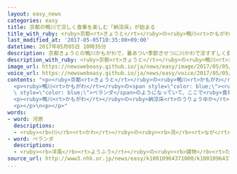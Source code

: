 ```yaml
---
layout: easy_news
categories: easy
title: 京都の鴨川で涼しく食事を楽しむ「納涼床」が始まる
title_with_ruby: <ruby>京都<rt>きょうと</rt></ruby>の<ruby>鴨川<rt>かもがわ</rt></ruby>で<ruby>涼<rt>すず</rt></ruby>しく<ruby>食事<rt>しょくじ</rt></ruby>を<ruby>楽<rt>たの</rt></ruby>しむ「<ruby>納涼床<rt>のうりょうゆか</rt></ruby>」が<ruby>始<rt>はじ</rt></ruby>まる
last_modified_at: '2017-05-05T10:35:00+09:00'
datetime: 2017年05月05日 10時35分
description: 京都きょうとの鴨川かもがわで、暑あつい季節きせつに川かわで涼すずしく食事しょくじや酒さけを楽たのしむ「納涼床のうりょうゆか」が５月がつから始はじまりました。
description_with_ruby: <ruby>京都<rt>きょうと</rt></ruby>の<ruby>鴨川<rt>かもがわ</rt></ruby>で、<ruby>暑<rt>あつ</rt></ruby>い<ruby>季節<rt>きせつ</rt></ruby>に<ruby>川<rt>かわ</rt></ruby>で<ruby>涼<rt>すず</rt></ruby>しく<ruby>食事<rt>しょくじ</rt></ruby>や<ruby>酒<rt>さけ</rt></ruby>を<ruby>楽<rt>たの</rt></ruby>しむ「<ruby>納涼床<rt>のうりょうゆか</rt></ruby>」が５<ruby>月<rt>がつ</rt></ruby>から<ruby>始<rt>はじ</rt></ruby>まりました。
image_url: https://newswebeasy.github.io/ja/news/easy/image/2017/05/05/k10010964371000.jpg
voice_url: https://newswebeasy.github.io/ja/news/easy/voice/2017/05/05/k10010964371000.mp3
contents: "<p><ruby>京都<rt>きょうと</rt></ruby>の<ruby>鴨川<rt>かもがわ</rt></ruby>で、<ruby>暑<rt>あつ</rt></ruby>い<ruby>季節<rt>きせつ</rt></ruby>に<ruby>川<rt>かわ</rt></ruby>で<ruby>涼<rt>すず</rt></ruby>しく<ruby>食事<rt>しょくじ</rt></ruby>やお<ruby>酒<rt>さけ</rt></ruby>を<ruby>楽<rt>たの</rt></ruby>しむ「<ruby>納涼床<rt>のうりょうゆか</rt></ruby>」が５<ruby>月<rt>がつ</rt></ruby>から<ruby>始<rt>はじ</rt></ruby>まりました。</p>\n\
  <p><ruby>鴨川<rt>かもがわ</rt></ruby>の<span style=\"color: blue;\"><ruby>河原<rt>かわら</rt></ruby></span>には、<ruby>日本料理<rt>にほんりょうり</rt></ruby>の<ruby>店<rt>みせ</rt></ruby>やレストランなどがつくった「<ruby>床<rt>ゆか</rt></ruby>」が１００ぐらい<ruby>並<rt>なら</rt></ruby>んでいます。<ruby>床<rt>ゆか</rt></ruby>は<span\
  \ style=\"color: blue;\">ベランダ</span>のようになっていて、ここで<ruby>食事<rt>しょくじ</rt></ruby>などができます。<ruby>客<rt>きゃく</rt></ruby>は、<ruby>着物<rt>きもの</rt></ruby>を<ruby>着<rt>き</rt></ruby>た<ruby>芸妓<rt>げいこ</rt></ruby>や<ruby>舞妓<rt>まいこ</rt></ruby>にお<ruby>酒<rt>さけ</rt></ruby>を<ruby>入<rt>い</rt></ruby>れてもらって、<ruby>食事<rt>しょくじ</rt></ruby>などを<ruby>楽<rt>たの</rt></ruby>しんでいました。</p>\n\
  <p><ruby>鴨川<rt>かもがわ</rt></ruby>の<ruby>納涼床<rt>のうりょうゆか</rt></ruby>は９<ruby>月<rt>がつ</rt></ruby>３０<ruby>日<rt>にち</rt></ruby>までです。</p>\n\
  <p></p>\n<p></p>"
words:
- word: 河原
  descriptions:
  - <ruby><rb>川</rb><rt>かわ</rt></ruby>の<ruby><rb>流</rb><rt>なが</rt></ruby>れのすぐそばの、<ruby><rb>砂</rb><rt>すな</rt></ruby>や<ruby><rb>石</rb><rt>いし</rt></ruby>の<ruby><rb>多</rb><rt>おお</rt></ruby>い<ruby><rb>所</rb><rt>ところ</rt></ruby>。
- word: ベランダ
  descriptions:
  - <ruby><rb>洋風</rb><rt>ようふう</rt></ruby>の<ruby><rb>建物</rb><rt>たてもの</rt></ruby>から<ruby><rb>張</rb><rt>は</rt></ruby>り<ruby><rb>出</rb><rt>だ</rt></ruby>した、ひさしのあるえんがわ。
source_url: http://www3.nhk.or.jp/news/easy/k10010964371000/k10010964371000.html
...
```

